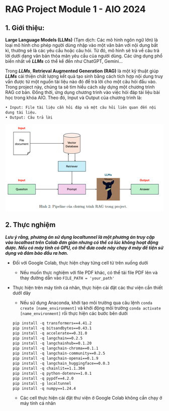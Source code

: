 # RAG Project Module 1 - AIO 2024

## 1. Giới thiệu: 
**Large Language Models (LLMs)** (Tạm dịch: Các mô hình ngôn ngữ lớn) là loại mô
hình cho phép người dùng nhập vào một văn bản với nội dung bất kì, thường sẽ là các yêu cầu
hoặc câu hỏi. Từ đó, mô hình sẽ trả về câu trả lời dưới dạng văn bản thỏa mãn yêu cầu của
người dùng. Các ứng dụng phổ biến nhất về ***LLMs*** có thể kể đến như ChatGPT, Gemini...

Trong ***LLMs***, **Retrieval Augmented Generation (RAG)** là một kỹ thuật giúp ***LLMs*** cải
thiện chất lượng kết quả tạo sinh bằng cách tích hợp nội dung truy vấn được từ một nguồn tài
liệu nào đó để trả lời cho một câu hỏi đầu vào. Trong project này, chúng ta sẽ tìm hiểu cách xây
dựng một chương trình RAG cơ bản. Đồng thời, ứng dụng chương trình vào việc hỏi đáp tài liệu
bài học trong khóa AIO. Theo đó, Input và Output của chương trình là:

    • Input: File tài liệu cần hỏi đáp và một câu hỏi liên quan đến nội dung tài liệu.
    • Output: Câu trả lời

![alt text](assets//image/pipeline_rag.png)

## 2. Thực nghiệm

***Lưu ý rằng, phương án sử dụng
localtunnel là một phương án truy cập vào localhost trên Colab đơn giản nhưng có thể có lúc không hoạt động được. Nếu có máy tính có GPU, có thể đưa code này chạy ở máy để tiện sử dụng và đảm bảo đầu ra hơn.***
- Đối với Google Colab, thực hiện chạy từng cell từ trên xuống dưới

    * Nếu muốn thực nghiệm với file PDF khác, có thể tải file PDF lên và thay đường dẫn vào `FILE_PATH = 'your_path'`
- Thực hiện trên máy tính cá nhân, thực hiện cài đặt các thư viện cần thiết dướI dây

    * Nếu sử dụng Anaconda, khởi tạo môi trường qua câu lệnh `conda create [name_environment]` và khởi động môi trường `conda activate [name_environment]` rồi thực hiện các bước bên dưới
    ```
    pip install -q transformers==4.41.2
    pip install -q bitsandbytes==0.43.1
    pip install -q accelerate==0.31.0
    pip install -q langchain==0.2.5
    pip install -q langchainhub==0.1.20
    pip install -q langchain-chroma==0.1.1
    pip install -q langchain-community==0.2.5
    pip install -q langchain-openai==0.1.9
    pip install -q langchain_huggingface==0.0.3
    pip install -q chainlit==1.1.304
    pip install -q python-dotenv==1.0.1
    pip install -q pypdf==4.2.0
    pip install -g localtunnel
    pip install -q numpy==1.24.4
    ```

    * Các cell thực hiện cài đặt thư viện ở Google Colab không cần chạy ở máy tính cá nhân